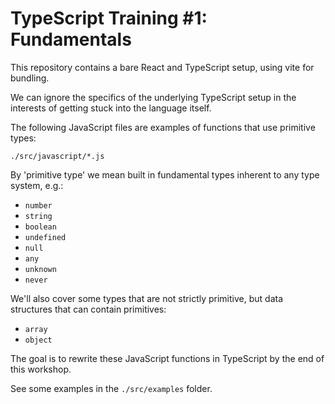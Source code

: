 # TypeScript Training #1: Fundamentals

This repository contains a bare React and TypeScript setup, using vite for bundling.

We can ignore the specifics of the underlying TypeScript setup in the interests of getting stuck into the language itself.

The following JavaScript files are examples of functions that use primitive types:

`./src/javascript/*.js`

By 'primitive type' we mean built in fundamental types inherent to any type system, e.g.:

- `number`
- `string`
- `boolean`
- `undefined`
- `null`
- `any`
- `unknown`
- `never`

We'll also cover some types that are not strictly primitive, but data structures that can contain primitives:

- `array`
- `object`

The goal is to rewrite these JavaScript functions in TypeScript by the end of this workshop.

See some examples in the `./src/examples` folder.